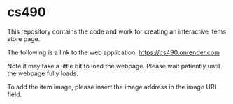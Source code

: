 # cs490

This repository contains the code and work for creating an interactive items store page.

The following is a link to the web application:
https://cs490.onrender.com

Note it may take a little bit to load the webpage.
Please wait patiently until the webpage fully loads.

To add the item image, please insert the image address in the image URL field.
